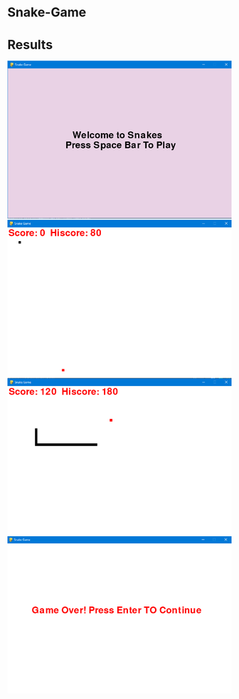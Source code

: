 # Snake-Game

# Results

![image](https://github.com/verma-tanishq/Snake-Game/blob/main/Output/output_1.png)
![image](https://github.com/verma-tanishq/Snake-Game/blob/main/Output/output_2.png)
![image](https://github.com/verma-tanishq/Snake-Game/blob/main/Output/output_3.png)
![image](https://github.com/verma-tanishq/Snake-Game/blob/main/Output/output_4.png)
